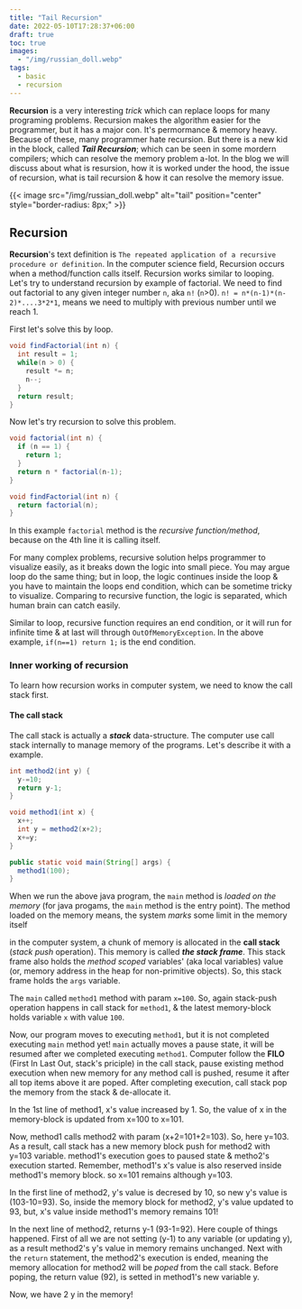 ```yaml
---
title: "Tail Recursion"
date: 2022-05-10T17:28:37+06:00
draft: true
toc: true
images:
  - "/img/russian_doll.webp" 
tags:
  - basic
  - recursion
---
```


**Recursion** is a very interesting *trick* which can replace loops for many programing problems.
Recursion makes the algorithm easier for the programmer, but it has a major con.
It's permormance & memory heavy.
Because of these, many programmer hate recursion.
But there is a new kid in the block, called ***Tail Recursion***; which can be seen in some mordern compilers; which can resolve the memory problem a-lot.
In the blog we will discuss about what is resursion, how it is worked under the hood, the issue of recursion, what is tail recursion & how it can resolve the memory issue.

{{< image src="/img/russian_doll.webp" alt="tail" position="center" style="border-radius: 8px;" >}}

## Recursion

**Recursion**'s text definition is `The repeated application of a recursive procedure or definition`.
In the computer science field, Recursion occurs when a method/function calls itself.
Recursion works similar to looping.
Let's try to understand recursion by example of factorial.
We need to find out factorial to any given integer number `n`, aka `n!` (`n`>0).
`n! = n*(n-1)*(n-2)*....3*2*1`, means we need to multiply with previous number until we reach 1.

First let's solve this by loop.

```java
void findFactorial(int n) {
  int result = 1;
  while(n > 0) {
    result *= n;
    n--;
  }
  return result;
}
```

Now let's try recursion to solve this problem.

```java
void factorial(int n) {
  if (n == 1) {
    return 1;
  }
  return n * factorial(n-1);
}

void findFactorial(int n) {
  return factorial(n);
}
```

In this example `factorial` method is the *recursive function/method*, because on the 4th line it is calling itself.

For many complex problems, recursive solution helps programmer to visualize easily, as it breaks down the logic into small piece.
You may argue loop do the same thing; but in loop, the logic continues inside the loop & you have to maintain the loops end condition, which can be sometime tricky to visualize.
Comparing to recursive function, the logic is separated, which human brain can catch easily.

Similar to loop, recursive function requires an end condition, or it will run for infinite time & at last will through `OutOfMemoryException`.
In the above example, `if(n==1) return 1;` is the end condition.

### Inner working of recursion

To learn how recursion works in computer system, we need to know the call stack first.

#### The call stack

The call stack is actually a ***stack*** data-structure.
The computer use call stack internally to manage memory of the programs.
Let's describe it with a example.

```java
int method2(int y) {
  y-=10;
  return y-1;
}

void method1(int x) {
  x++;
  int y = method2(x+2);
  x+=y;
}

public static void main(String[] args) {
  method1(100);
}
```

When we run the above java program, the `main` method is *loaded on the memory* (for java progams, the `main` method is the entry point).
The method loaded on the memory means, the system *marks* some limit in the memory itself




in the computer system, a chunk of memory is allocated in the **call stack** (*stack push* operation).
This memory is called ***the stack frame***.
This stack frame also holds the *method scoped* variables' (aka local variables) value (or, memory address in the heap for non-primitive objects).
So, this stack frame holds the `args` variable.

The `main` called `method1` method with param `x=100`.
So, again stack-push operation happens in call stack for `method1`, & the latest memory-block holds variable `x` with value `100`.

Now, our program moves to executing `method1`, but it is not completed executing `main` method yet!
`main` actually moves a pause state, it will be resumed after we completed executing `method1`.
Computer follow the **FILO** (First In Last Out, stack's priciple) in the call stack, pause existing method execution when new memory for any method call is pushed, resume it after all top items above it are poped.
After completing execution, call stack pop the memory from the stack & de-allocate it.

In the 1st line of method1, x's value increased by 1.
So, the value of x in the memory-block is updated from x=100 to x=101.

Now, method1 calls method2 with param (x+2=101+2=103).
So, here y=103.
As a result, call stack has a new memory block push for method2 with y=103 variable.
method1's execution goes to paused state & metho2's execution started.
Remember, method1's x's value is also reserved inside method1's memory block.
so x=101 remains although y=103.

In the first line of method2, y's value is decresed by 10, so new y's value is (103-10=93).
So, inside the memory block for method2, y's value updated to 93, but, x's value inside method1's memory remains 101!

In the next line of method2, returns y-1 (93-1=92).
Here couple of things happened. First of all we are not setting (y-1) to any variable (or updating y), as a result method2's y's value in memory remains unchanged.
Next with the `return` statement, the method2's execution is ended, meaning the memory allocation for method2 will be *poped* from the call stack.
Before poping, the return value (92), is setted in method1's new variable y.

Now, we have 2 y in the memory!

